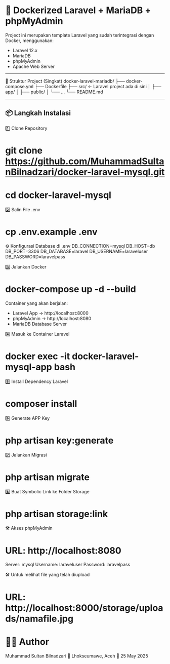 # 🚀 Dockerized Laravel + MariaDB + phpMyAdmin

Project ini merupakan template Laravel yang sudah terintegrasi dengan Docker, menggunakan:
- Laravel 12.x
- MariaDB
- phpMyAdmin
- Apache Web Server

---

📂 Struktur Project (Singkat)
docker-laravel-mariadb/
├── docker-compose.yml
├── Dockerfile
├── src/                  ← Laravel project ada di sini
│   ├── app/
│   ├── public/
│   └── ...
└── README.md

---

## 📦 Langkah Instalasi

1️⃣ Clone Repository
# git clone https://github.com/MuhammadSultanBilnadzari/docker-laravel-mysql.git
# cd docker-laravel-mysql

2️⃣ Salin File .env
# cp .env.example .env

⚙️ Konfigurasi Database di .env
DB_CONNECTION=mysql
DB_HOST=db
DB_PORT=3306
DB_DATABASE=laravel
DB_USERNAME=laraveluser
DB_PASSWORD=laravelpass

3️⃣ Jalankan Docker
# docker-compose up -d --build

Container yang akan berjalan:
- Laravel App → http://localhost:8000
- phpMyAdmin → http://localhost:8080
- MariaDB Database Server

4️⃣ Masuk ke Container Laravel
# docker exec -it docker-laravel-mysql-app bash

5️⃣ Install Dependency Laravel
# composer install

6️⃣ Generate APP Key
# php artisan key:generate

7️⃣ Jalankan Migrasi
# php artisan migrate

8️⃣ Buat Symbolic Link ke Folder Storage
# php artisan storage:link

🛠 Akses phpMyAdmin
# URL: http://localhost:8080
Server: mysql
Username: laraveluser
Password: laravelpass

🛠 Untuk melihat file yang telah diupload
# URL: http://localhost:8000/storage/uploads/namafile.jpg


# 🧑‍💻 Author
 Muhammad Sultan Bilnadzari
 📍 Lhokseumawe, Aceh
 📅 25 May 2025
